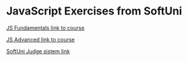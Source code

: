 # JavaScript Exercises from SoftUni

[JS Fundamentals link to course](https://softuni.bg/trainings/1447/js-fundamentals-september-2016)  

[JS Advanced link to course](https://softuni.bg/trainings/1486/js-advanced-october-2016)

[SoftUni Judge sistem link](https://judge.softuni.bg/Contests/#!/List/ByCategory/56/JavaScript-Core)
